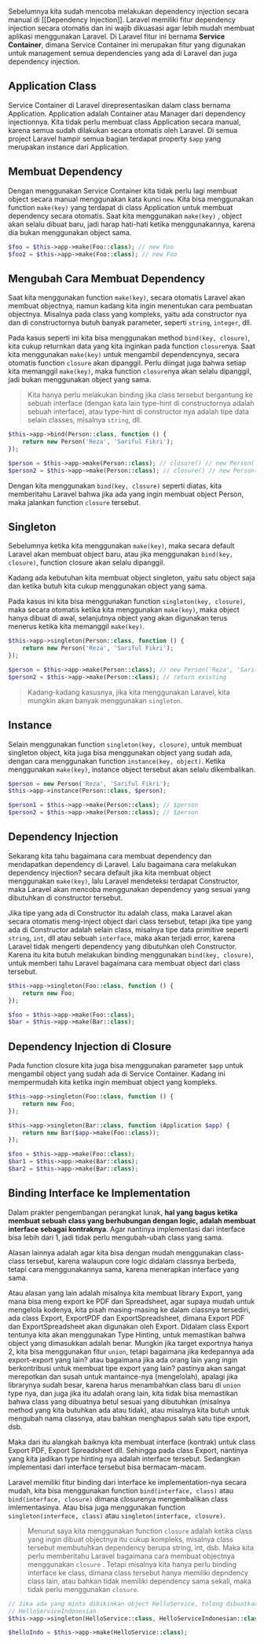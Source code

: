 Sebelumnya kita sudah mencoba melakukan dependency injection secara manual di [[Dependency Injection]]. Laravel memiliki fitur dependency injection secara otomatis dan ini wajib dikuasasi agar lebih mudah membuat aplikasi menggunakan Laravel. Di Laravel fitur ini bernama **Service Container**, dimana Service Container ini merupakan fitur yang digunakan untuk management semua dependencies yang ada di Laravel dan juga dependency injection.

## Application Class

Service Container di Laravel direpresentasikan dalam class bernama Application. Application adalah Container atau Manager dari dependency injectionnya. Kita tidak perlu membuat class Application secara manual, karena semua sudah dilakukan secara otomatis oleh Laravel. Di semua project Laravel hampir semua bagian terdapat property `$app` yang merupakan instance dari Application.

## Membuat Dependency

Dengan menggunakan Service Container kita tidak perlu lagi membuat object secara manual menggunakan kata kunci `new`. Kita bisa menggunakan function `make(key)` yang terdapat di class Application untuk membuat dependency secara otomatis. Saat kita menggunakan `make(key)` , object akan selalu dibuat baru, jadi harap hati-hati ketika menggunakannya, karena dia bukan menggunakan object sama.

```php
$foo = $this->app->make(Foo::class); // new Foo
$foo2 = $this->app->make(Foo::class); // new Foo
```

## Mengubah Cara Membuat Dependency

Saat kita menggunakan function `make(key)`, secara otomatis Laravel akan membuat objectnya, namun kadang kita ingin menentukan cara pembuatan objectnya. Misalnya pada class yang kompleks, yaitu ada constructor nya dan di constructornya butuh banyak parameter, seperti `string`, `integer`, dll.

Pada kasus seperti ini kita bisa menggunakan method `bind(key, closure)`, kita cukup returnkan data yang kita inginkan pada function `closure`nya. Saat kita menggunakan `make(key)` untuk mengambil dependencynya, secara otomatis function `closure` akan dipanggil. Perlu diingat juga bahwa setiap kita memanggil `make(key)`, maka function `closure`nya akan selalu dipanggil, jadi bukan menggunakan object yang sama.

> Kita hanya perlu melakukan binding jika class tersebut bergantung ke sebuah interface (dengan kata lain type-hint di constructornya adalah sebuah interface), atau type-hint di constructor nya adalah tipe data selain classes, misalnya `string`, dll.

```php
$this->app->bind(Person::class, function () {
	return new Person('Reza', 'Sariful Fikri');
});

$person = $this->app->make(Person::class); // closure() // new Person('Reza', 'Sariful Fikri')
$person2 = $this->app->make(Person::class); // closure() // new Person('Reza', 'Sariful Fikri')
```

Dengan kita menggunakan `bind(key, closure)` seperti diatas, kita memberitahu Laravel bahwa jika ada yang ingin membuat object Person, maka jalankan function `closure` tersebut.

## Singleton

Sebelumnya ketika kita menggunakan `make(key)`, maka secara default Laravel akan membuat object baru, atau jika menggunakan `bind(key, closure)`, function closure akan selalu dipanggil.

Kadang ada kebutuhan kita membuat object singleton, yaitu satu object saja dan ketika butuh kita cukup menggunakan object yang sama.

Pada kasus ini kita bisa menggunakan function `singleton(key, closure)`, maka secara otomatis ketika kita menggunakan `make(key)`, maka object hanya dibuat di awal, selanjutnya object yang akan digunakan terus menerus ketika kita memanggil `make(key)`.

```php
$this->app->singleton(Person::class, function () {
	return new Person('Reza', 'Sariful Fikri');
});

$person = $this->app->make(Person::class); // new Person('Reza', 'Sariful Fikri') if not exist
$person2 = $this->app->make(Person::class); // return existing
```

> Kadang-kadang kasusnya, jika kita menggunakan Laravel, kita mungkin akan banyak menggunakan `singleton`.
<p></p>

## Instance

Selain menggunakan function `singleton(key, closure)`, untuk membuat singleton object, kita juga bisa menggunakan object yang sudah ada, dengan cara menggunakan function `instance(key, object)`. Ketika menggunakan `make(key)`, instance object tersebut akan selalu dikembalikan.

```php
$person = new Person('Reza', 'Sariful Fikri');
$this->app->instance(Person::class, $person);

$person1 = $this->app->make(Person::class); // $person
$person2 = $this->app->make(Person::class); // $person
```

## Dependency Injection

Sekarang kita tahu bagaimana cara membuat dependency dan mendapatkan dependency di Laravel. Lalu bagaimana cara melakukan dependency injection? secara default jika kita membuat object menggunakan `make(key)`, lalu Laravel mendeteksi terdapat Constructor, maka Laravel akan mencoba menggunakan dependency yang sesuai yang dibutuhkan di constructor tersebut.

Jika tipe yang ada di Constructor itu adalah class, maka Laravel akan secara otomatis meng-inject object dari class tersebut, tetapi jika tipe yang ada di Constructor adalah selain class, misalnya tipe data primitive seperti `string`, `int`, dll atau sebuah `interface`, maka akan terjadi error, karena Laravel tidak mengerti dependency yang dibutuhkan oleh Constructor. Karena itu kita butuh melakukan binding menggunakan `bind(key, closure)`, untuk memberi tahu Laravel bagaimana cara membuat object dari class tersebut.

```php
$this->app->singleton(Foo::class, function () {
	return new Foo;
});

$foo = $this->app->make(Foo::class);
$bar = $this->app->make(Bar::class);
```

## Dependency Injection di Closure

Pada function closure kita juga bisa menggunakan parameter `$app` untuk mengambil object yang sudah ada di Service Container. Kadang ini mempermudah kita ketika ingin membuat object yang kompleks.

```php
$this->app->singleton(Foo::class, function () {
	return new Foo;
});

$this->app->singleton(Bar::class, function (Application $app) {
	return new Bar($app->make(Foo::class));
});

$foo = $this->app->make(Foo::class);
$bar1 = $this->app->make(Bar::class);
$bar2 = $this->app->make(Bar::class);
```

## Binding Interface ke Implementation

Dalam prakter pengembangan perangkat lunak, **hal yang bagus ketika membuat sebuah class yang berhubungan dengan logic, adalah membuat interface sebagai kontraknya**. Agar nantinya implementasi dari interface bisa lebih dari 1, jadi tidak perlu mengubah-ubah class yang sama. 

Alasan lainnya adalah agar kita bisa dengan mudah menggunakan class-class tersebut, karena walaupun core logic didalam classnya berbeda, tetapi cara menggunakannya sama, karena menerapkan interface yang sama.

Atau alasan yang lain adalah misalnya kita membuat library Export, yang mana bisa meng export ke PDF dan Spreadsheet, agar supaya mudah untuk mengelola kodenya, kita pisah masing-masing ke dalam classnya tersediri, ada class Export, ExportPDF dan ExportSpreadsheet, dimana Export PDF dan ExportSpreadsheet akan digunakan oleh Export. Didalam class Export tentunya kita akan menggunakan Type Hinting, untuk memastikan bahwa object yang dimasukkan adalah benar. Mungkin jika target exportnya hanya 2, kita bisa menggunakan fitur `union`, tetapi bagaimana jika kedepannya ada export-export yang lain? atau bagaimana jika ada orang lain yang ingin berkontribusi untuk membuat tipe export yang lain? pastinya akan sangat merepotkan dan susah untuk mantaince-nya (mengelolah), apalagi jika librarynya sudah besar, karena harus menambahkan class baru di `union` type nya, dan juga jika itu adalah orang lain, kita tidak bisa memastikan bahwa class yang dibuatnya betul sesuai yang dibutuhkan (misalnya method yang kita butuhkan ada atau tidak), atau misalnya kita butuh untuk mengubah nama classnya, atau bahkan menghapus salah satu tipe export, dsb.

Maka dari itu alangkah baiknya kita membuat interface (kontrak) untuk class Export PDF, Export Spreadsheet dll. Sehingga pada class Export, nantinya yang kita jadikan type hinting nya adalah interface tersebut. Sedangkan implementasi dari interface tersebut bisa bermacam-macam.

Laravel memiliki fitur binding dari interface ke implementation-nya secara mudah, kita bisa menggunakan function `bind(interface, class)` atau `bind(interface, closure)` dimana closurenya mengembalikan class imlementasinya. Atau bisa juga menggunakan function `singleton(interface, class)` atau `singleton(interface, closure)`.

> Menurut saya kita menggunakan function `closure` adalah ketika class yang ingin dibuat objectnya itu cukup kompleks, misalnya class tersebut membutuhkan dependency berupa string, int, dsb. Maka kita perlu memberitahu Laravel bagaimana cara membuat objectnya menggunakan `closure` . Tetapi misalnya kita hanya perlu binding interface ke class, dimana class tersebut hanya memiliki depndency class lain, atau bahkan tidak memiliki dependency sama sekali, maka tidak perlu menggunakan `closure`.

```php
// Jika ada yang minta dibikinkan object HelloService, tolong dibuatkannya dalam
// HelloServiceIndonesian
$this->app->singleton(HelloService::class, HelloServiceIndonesian::class);

$helloIndo = $this->app->make(HelloService::class);
```